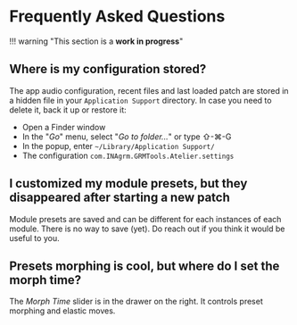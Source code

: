 # Frequently Asked Questions

!!! warning "This section is a **work in progress**"

## Where is my configuration stored?

The app audio configuration, recent files and last loaded patch are stored in a hidden file in your
`Application Support` directory. In case you need to delete it, back it up or restore it:

- Open a Finder window
- In the "_Go_" menu, select "_Go to folder..._" or type ⇧-⌘-G
- In the popup, enter `~/Library/Application Support/`
- The configuration `com.INAgrm.GRMTools.Atelier.settings`

<!-- Can I install the plugin on more than one computer? (3 activations) -->
<!-- edu discount -->
<!-- license transfer not supported -->
<!-- return policy -->
<!-- demo & activation + account on website -->
<!-- authorization key -->


## I customized my module presets, but they disappeared after starting a new patch

Module presets are saved and can be different for each instances of each module. There is no way to
save (yet). Do reach out if you think it would be useful to you.

## Presets morphing is cool, but where do I set the morph time?

The _Morph Time_ slider is in the drawer on the right. It controls preset morphing and elastic
moves.

<!-- ambisonics and other surround formats -->
